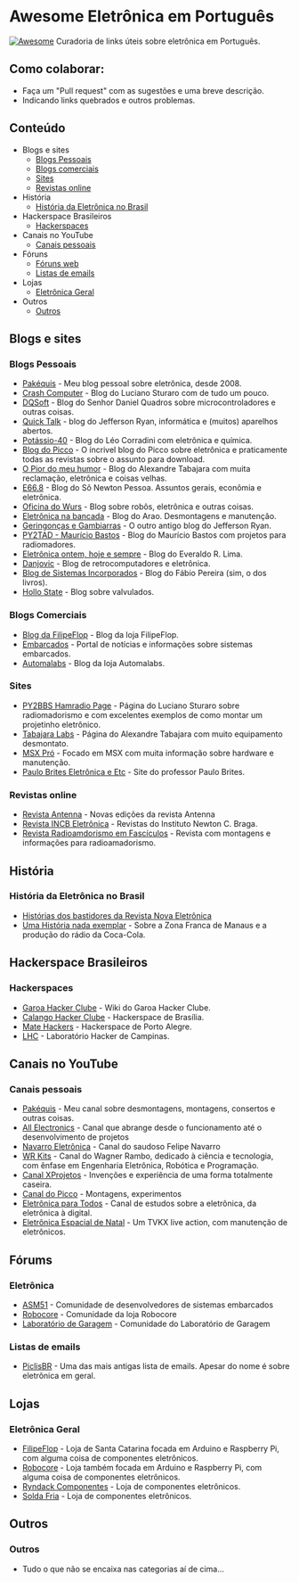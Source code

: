 # Awesome Eletrônica em Português
[![Awesome](https://cdn.rawgit.com/sindresorhus/awesome/d7305f38d29fed78fa85652e3a63e154dd8e8829/media/badge.svg)](https://github.com/sindresorhus/awesome)
Curadoria de links úteis sobre eletrônica em Português.

## Como colaborar:
  - Faça um "Pull request" com as sugestões e uma breve descrição.
  - Indicando links quebrados e outros problemas.

## Conteúdo

- Blogs e sites
  - [Blogs Pessoais](#blogs-pessoais)
  - [Blogs comerciais](#blogs-comerciais)
  - [Sites](#sites)
  - [Revistas online](#revistas-online)
- História
  - [História da Eletrônica no Brasil](#história-da-eletrônica-no-brasil)
- Hackerspace Brasileiros
  - [Hackerspaces](#hackerspaces)
- Canais no YouTube
  - [Canais pessoais](#canais-pessoais)
- Fóruns
  - [Fóruns web](#fóruns-web)
  - [Listas de emails](#listas-de-emails)
- Lojas
  - [Eletrônica Geral](#eletronica-geral)
- Outros 
  - [Outros](#outros)

## Blogs e sites
### Blogs Pessoais
- [Pakéquis](https//www.pakequis.com.br) - Meu blog pessoal sobre eletrônica, desde 2008.
- [Crash Computer](http://www.crashcomputer.com.br) - Blog do Luciano Sturaro com de tudo um pouco.
- [DQSoft](http://dqsoft.blogspot.com/) - Blog do Senhor Daniel Quadros sobre microcontroladores e outras coisas.
- [Quick Talk](https://ryan.com.br/blogs/quicktalk/) - blog do Jefferson Ryan, informática e (muitos) aparelhos abertos.
- [Potássio-40](https://potassio-40.blogspot.com/) - Blog do Léo Corradini com eletrônica e química.
- [Blog do Picco](http://blogdopicco.blogspot.com/) - O íncrivel blog do Picco sobre eletrônica e praticamente todas as revistas sobre o assunto para download.
- [O Pior do meu humor](https://tabajara-labs.blogspot.com/) - Blog do Alexandre Tabajara com muita reclamação, eletrônica e coisas velhas.
- [E66.8](https://npessoa.blogspot.com/) - Blog do Sô Newton Pessoa. Assuntos gerais, econômia e eletrônica.
- [Oficina do Wurs](http://oficinadowurs.blogspot.com/) - Blog sobre robôs, eletrônica e outras coisas.
- [Eletrônica na bancada](http://zorktronics.blogspot.com/) - Blog do Arao. Desmontagens e manutenção.
- [Geringonças e Gambiarras](https://jefferson-ryan.blogspot.com/) - O outro antigo blog do Jefferson Ryan.
- [PY2TAD - Maurício Bastos](https://py2tad.blogspot.com/) - Blog do Maurício Bastos com projetos para radiomadores.
- [Eletrônica ontem, hoje e sempre](http://erl4ever.blogspot.com/) - Blog do Everaldo R. Lima.
- [Danjovic](http://danjovic.blogspot.com/) - Blog de retrocomputadores e eletrônica.
- [Blog de Sistemas Incorporados](https://embeddedsystems.io/) - Blog do Fábio Pereira (sim, o dos livros).
- [Hollo State](http://hollowstate.blogspot.com/) - Blog sobre valvulados.
### Blogs Comerciais
- [Blog da FilipeFlop](https://www.filipeflop.com/blog/) - Blog da loja FilipeFlop.
- [Embarcados](https://www.embarcados.com.br/) - Portal de notícias e informações sobre sistemas embarcados.
- [Automalabs](https://www.automalabs.com.br/) - Blog da loja Automalabs.

### Sites
- [PY2BBS Hamradio Page](http://www.py2bbs.qsl.br/news.php) - Página do Luciano Sturaro sobre radiomadorismo e com excelentes exemplos de como montar um projetinho eletrônico.
- [Tabajara Labs](http://www.tabalabs.com.br/) - Página do Alexandre Tabajara com muito equipamento desmontato.
- [MSX Pró](http://www.msxpro.com/news.html) - Focado em MSX com muita informação sobre hardware e manutenção.
- [Paulo Brites Eletrônica e Etc](https://www.paulobrites.com.br/) - Site do professor Paulo Brites.


### Revistas online
- [Revista Antenna](https://revistaantenna.com.br/edicoes/) - Novas edições da revista Antenna
- [Revista INCB Eletrônica](https://www.newtoncbraga.com.br/index.php/2-uncategorised/18571-revista-incb-eletronica.html) - Revistas do Instituto Newton C. Braga.
- [Revista Radioamdorismo em Fascículos](https://revistaradioamadorismo.blogspot.com/) - Revista com montagens e informações para radioamadorismo.

## História
### História da Eletrônica no Brasil
- [Histórias dos bastidores da Revista Nova Eletrônica](http://erl4ever.blogspot.com/2009/03/historias-dos-bastidores-da-revista.html)
- [Uma História nada exemplar](https://simaopessoa.blogspot.com/2010/01/uma-historia-nada-exemplar.html) - Sobre a Zona Franca de Manaus e a produção do rádio da Coca-Cola.


## Hackerspace Brasileiros
### Hackerspaces
- [Garoa Hacker Clube](https://garoa.net.br/wiki/P%C3%A1gina_principal) - Wiki do Garoa Hacker Clube.
- [Calango Hacker Clube](https://www.calango.club/) - Hackerspace de Brasília.
- [Mate Hackers](https://matehackers.org/) - Hackerspace de Porto Alegre.
- [LHC](https://lhc.net.br/w/index.php?title=P%C3%A1gina_principal) - Laboratório Hacker de Campinas.

## Canais no YouTube
### Canais pessoais
- [Pakéquis](https://www.youtube.com/c/PakequisBr) - Meu canal sobre desmontagens, montagens, consertos e outras coisas.
- [All Electronics](https://www.youtube.com/c/AllElectronicsGr/featured) - Canal que abrange desde o funcionamento até o desenvolvimento de projetos
- [Navarro Eletrônica](https://www.youtube.com/c/NavarroEletr%C3%B4nica) - Canal do saudoso Felipe Navarro
- [WR Kits](https://www.youtube.com/c/canalwrkits/featured) - Canal do Wagner Rambo, dedicado à ciência e tecnologia, com ênfase em Engenharia Eletrônica, Robótica e Programação.
- [Canal XProjetos](https://www.youtube.com/c/xprojetos/featured) - Invenções e experiência de uma forma totalmente caseira.
- [Canal do Picco](https://www.youtube.com/user/picco02) - Montagens, experimentos 
- [Eletrônica para Todos](https://www.youtube.com/c/EletronicaParaTodos/featured) - Canal de estudos sobre a eletrônica, da eletrônica à digital.
- [Eletrônica Espacial de Natal](https://www.youtube.com/c/ELETR%C3%94NICAESPACIALDENATAL/featured) - Um TVKX live action, com manutenção de eletrônicos.

## Fórums
### Eletrônica
- [ASM51](https://www.asm51.com.br/phpbb/index.php) - Comunidade de desenvolvedores de sistemas embarcados
- [Robocore](https://www.robocore.com.br/forum/index.php) - Comunidade da loja Robocore
- [Laboratório de Garagem](https://labdegaragem.com/forum/) - Comunidade do Laboratório de Garagem
### Listas de emails
- [PiclisBR](https://groups.google.com/g/piclistbr) - Uma das mais antigas lista de emails. Apesar do nome é sobre eletrônica em geral.

## Lojas
### Eletrônica Geral
- [FilipeFlop](https://www.filipeflop.com/) - Loja de Santa Catarina focada em Arduino e Raspberry Pi, com alguma coisa de componentes eletrônicos.
- [Robocore](https://www.robocore.net/) - Loja também focada em Arduino e Raspberry Pi, com alguma coisa de componentes eletrônicos.
- [Ryndack Componentes](https://www.ryndackcomponentes.com.br/) - Loja de componentes eletrônicos.
- [Solda Fria](https://www.soldafria.com.br/) - Loja de componentes eletrônicos.

## Outros
### Outros
- Tudo o que não se encaixa nas categorias aí de cima...

